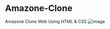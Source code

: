 # Amazone-Clone
Amazone Clone Web Using HTML &amp; CSS
![image](https://github.com/user-attachments/assets/f157212a-4a62-4abe-91a4-901384f7673f)
